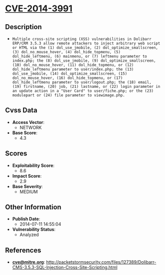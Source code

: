 
# [CVE-2014-3991](https://cve.mitre.org/cgi-bin/cvename.cgi?name=CVE-2014-3991)

## Description

- `Multiple cross-site scripting (XSS) vulnerabilities in Dolibarr ERP/CRM 3.5.3 allow remote attackers to inject arbitrary web script or HTML via the (1) dol_use_jmobile, (2) dol_optimize_smallscreen, (3) dol_no_mouse_hover, (4) dol_hide_topmenu, (5) dol_hide_leftmenu, (6) mainmenu, or (7) leftmenu parameter to index.php; the (8) dol_use_jmobile, (9) dol_optimize_smallscreen, (10) dol_no_mouse_hover, (11) dol_hide_topmenu, or (12) dol_hide_leftmenu parameter to user/index.php; the (13) dol_use_jmobile, (14) dol_optimize_smallscreen, (15) dol_no_mouse_hover, (16) dol_hide_topmenu, or (17) dol_hide_leftmenu parameter to user/logout.php; the (18) email, (19) firstname, (20) job, (21) lastname, or (22) login parameter in an update action in a "User Card" to user/fiche.php; or the (23) modulepart or (24) file parameter to viewimage.php.`

## Cvss Data

- **Access Vector**:
  - NETWORK
- **Base Score**:
  - 4.3

## Scores

- **Exploitability Score**:
  - 8.6
- **Impact Score**:
  - 2.9
- **Base Severity**:
  - MEDIUM

## Other Information

- **Publish Date**:
  - 2014-07-11 14:55:04
- **Vulnerability Status**:
  - Analyzed

## References

- **cve@mitre.org**: http://packetstormsecurity.com/files/127389/Dolibarr-CMS-3.5.3-SQL-Injection-Cross-Site-Scripting.html
